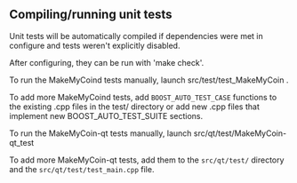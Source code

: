 Compiling/running unit tests
------------------------------------

Unit tests will be automatically compiled if dependencies were met in configure
and tests weren't explicitly disabled.

After configuring, they can be run with 'make check'.

To run the MakeMyCoind tests manually, launch src/test/test_MakeMyCoin .

To add more MakeMyCoind tests, add `BOOST_AUTO_TEST_CASE` functions to the existing
.cpp files in the test/ directory or add new .cpp files that
implement new BOOST_AUTO_TEST_SUITE sections.

To run the MakeMyCoin-qt tests manually, launch src/qt/test/MakeMyCoin-qt_test

To add more MakeMyCoin-qt tests, add them to the `src/qt/test/` directory and
the `src/qt/test/test_main.cpp` file.
